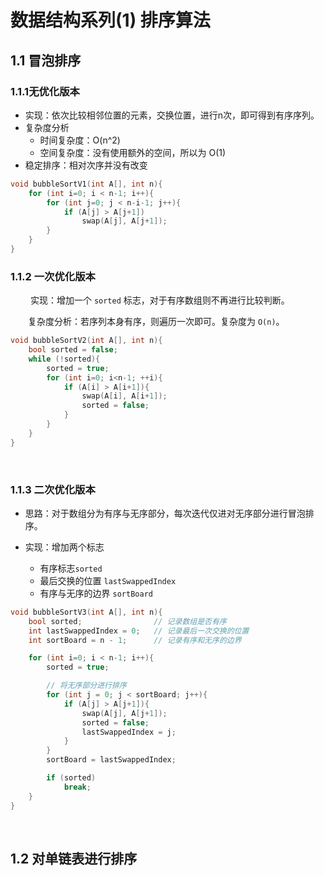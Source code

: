 # 数据结构系列(1) 排序算法

## 1.1 冒泡排序

### 1.1.1无优化版本

- 实现：依次比较相邻位置的元素，交换位置，进行n次，即可得到有序序列。
- 复杂度分析
  - 时间复杂度：O(n^2)
  - 空间复杂度：没有使用额外的空间，所以为 O(1)
- 稳定排序：相对次序并没有改变

```C++
void bubbleSortV1(int A[], int n){
    for (int i=0; i < n-1; i++){
        for (int j=0; j < n-i-1; j++){
            if (A[j] > A[j+1])
                swap(A[j], A[j+1]);
        }
    }
}
```



### 1.1.2 一次优化版本

&emsp;&emsp; 实现：增加一个 `sorted` 标志，对于有序数组则不再进行比较判断。

&emsp;&emsp;复杂度分析：若序列本身有序，则遍历一次即可。复杂度为 `O(n)`。

```C++
void bubbleSortV2(int A[], int n){
    bool sorted = false;
    while (!sorted){
        sorted = true;
        for (int i=0; i<n-1; ++i){
            if (A[i] > A[i+1]){
                swap(A[i], A[i+1]);
                sorted = false;
            }
        }
    }
}
```

&emsp;

### 1.1.3 二次优化版本

- 思路：对于数组分为有序与无序部分，每次迭代仅进对无序部分进行冒泡排序。

- 实现：增加两个标志 
  - 有序标志`sorted` 
  - 最后交换的位置 `lastSwappedIndex`
  - 有序与无序的边界 `sortBoard`

```C++
void bubbleSortV3(int A[], int n){
    bool sorted;                // 记录数组是否有序
    int lastSwappedIndex = 0;   // 记录最后一次交换的位置
    int sortBoard = n - 1;      // 记录有序和无序的边界

    for (int i=0; i < n-1; i++){
        sorted = true;

        // 将无序部分进行排序
        for (int j = 0; j < sortBoard; j++){
            if (A[j] > A[j+1]){
                swap(A[j], A[j+1]);
                sorted = false;
                lastSwappedIndex = j;
            }
        }
        sortBoard = lastSwappedIndex;

        if (sorted)	
          	break;
    }
}
```

</br>

## 1.2 对单链表进行排序